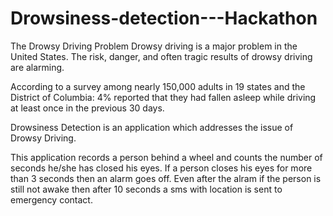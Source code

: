 # Drowsiness-detection---Hackathon
The Drowsy Driving Problem
Drowsy driving is a major problem in the United States. The risk, danger, and often tragic results of drowsy driving are alarming.

According to a survey among nearly 150,000 adults in 19 states and the District of Columbia:
4% reported that they had fallen asleep while driving at least once in the previous 30 days.

Drowsiness Detection is an application which addresses the issue of Drowsy Driving.

This application records a person behind a wheel and counts the number of seconds he/she has closed his eyes.
If a person closes his eyes for more than 3 seconds then an alarm goes off.
Even after the alram if the person is still not awake then after 10 seconds a sms with location is sent to emergency contact.




